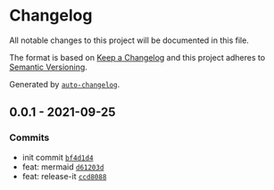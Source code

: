# Changelog

All notable changes to this project will be documented in this file.

The format is based on [Keep a Changelog](https://keepachangelog.com/en/1.0.0/)
and this project adheres to [Semantic Versioning](https://semver.org/spec/v2.0.0.html).

Generated by [`auto-changelog`](https://github.com/CookPete/auto-changelog).

## 0.0.1 - 2021-09-25

### Commits

- init commit [`bf4d1d4`](https://github.com/wickes1/my-first-mkdocs/commit/bf4d1d4a3eb355827bd58f650b0c1adea0df50f1)
- feat: mermaid [`d61203d`](https://github.com/wickes1/my-first-mkdocs/commit/d61203d4641c5ecc90f85367fc30b5eb01ec93ac)
- feat: release-it [`ccd8088`](https://github.com/wickes1/my-first-mkdocs/commit/ccd8088def123672c57d27b956cf27b562a5716e)
